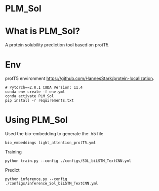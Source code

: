 # PLM_Sol

What is PLM_Sol?
=============
A protein solubility prediction tool based on protT5.

Env
=============
protT5 environment https://github.com/HannesStark/protein-localization.
```
# Pytorch==2.0.1 CUDA Version: 11.4 
conda env create -f env.yml
conda activate PLM_Sol
pip install -r requirements.txt
```
Using PLM_Sol
=============

Used the bio-embedding to generate the .h5 file
```
bio_embeddings light_attention_protT5.yml
```
Training
```
python train.py --config ./configs/SOL_biLSTM_TextCNN.yml
```
Predict
```
python inference.py --config ./configs/inference_Sol_biLSTM_TextCNN.yml

```

